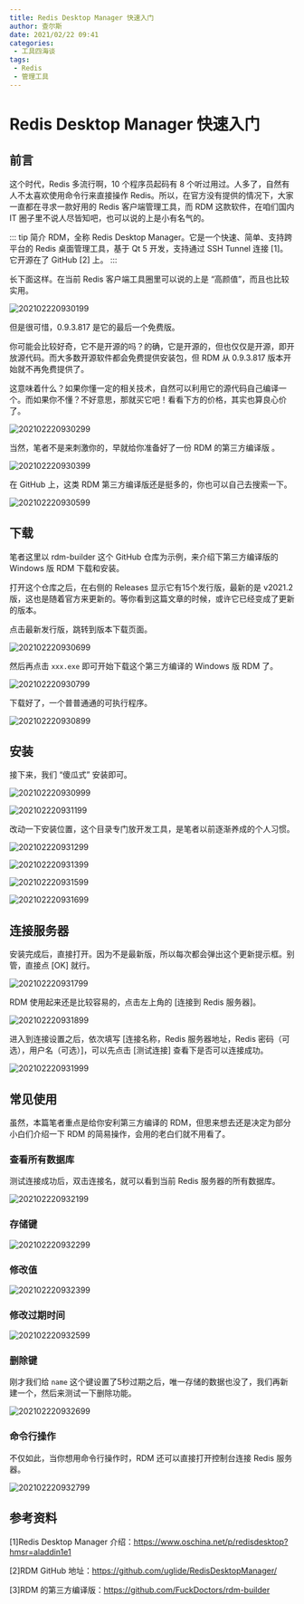 ```yaml
---
title: Redis Desktop Manager 快速入门
author: 查尔斯
date: 2021/02/22 09:41
categories:
 - 工具四海谈
tags:
 - Redis
 - 管理工具
---
```


# Redis Desktop Manager 快速入门

## 前言

这个时代，Redis 多流行啊，10 个程序员起码有 8 个听过用过。人多了，自然有人不太喜欢使用命令行来直接操作 Redis。所以，在官方没有提供的情况下，大家一直都在寻求一款好用的 Redis 客户端管理工具，而 RDM 这款软件，在咱们国内 IT 圈子里不说人尽皆知吧，也可以说的上是小有名气的。

::: tip 简介
RDM，全称 Redis Desktop Manager。它是一个快速、简单、支持跨平台的 Redis 桌面管理工具，基于 Qt 5 开发，支持通过 SSH Tunnel 连接 [1]。它开源在了 GitHub [2] 上。
:::

<!-- more -->

长下面这样。在当前 Redis 客户端工具圈里可以说的上是 “高颜值”，而且也比较实用。

![202102220930199](../../../../../public/img/2021/02/22/202102220930199.png)

但是很可惜，0.9.3.817 是它的最后一个免费版。

你可能会比较好奇，它不是开源的吗？的确，它是开源的，但也仅仅是开源，即开放源代码。而大多数开源软件都会免费提供安装包，但 RDM 从 0.9.3.817 版本开始就不再免费提供了。

这意味着什么？如果你懂一定的相关技术，自然可以利用它的源代码自己编译一个。而如果你不懂？不好意思，那就买它吧！看看下方的价格，其实也算良心价了。

![202102220930299](../../../../../public/img/2021/02/22/202102220930299.png)



当然，笔者不是来刺激你的，早就给你准备好了一份 RDM 的第三方编译版 。

![202102220930399](../../../../../public/img/2021/02/22/202102220930399.png)



在 GitHub 上，这类 RDM 第三方编译版还是挺多的，你也可以自己去搜索一下。

![202102220930599](../../../../../public/img/2021/02/22/202102220930599.png)



## 下载

笔者这里以 rdm-builder 这个 GitHub 仓库为示例，来介绍下第三方编译版的 Windows 版 RDM 下载和安装。

打开这个仓库之后，在右侧的 Releases 显示它有15个发行版，最新的是 v2021.2 版，这也是随着官方来更新的。等你看到这篇文章的时候，或许它已经变成了更新的版本。

点击最新发行版，跳转到版本下载页面。

![202102220930699](../../../../../public/img/2021/02/22/202102220930699.png)

然后再点击 `xxx.exe` 即可开始下载这个第三方编译的 Windows 版 RDM 了。

![202102220930799](../../../../../public/img/2021/02/22/202102220930799.png)


下载好了，一个普普通通的可执行程序。

![202102220930899](../../../../../public/img/2021/02/22/202102220930899.png)

## 安装

接下来，我们 “傻瓜式” 安装即可。

![202102220930999](../../../../../public/img/2021/02/22/202102220930999.png)

![202102220931199](../../../../../public/img/2021/02/22/202102220931199.png)

改动一下安装位置，这个目录专门放开发工具，是笔者以前逐渐养成的个人习惯。

![202102220931299](../../../../../public/img/2021/02/22/202102220931299.png)

![202102220931399](../../../../../public/img/2021/02/22/202102220931399.png)

![202102220931599](../../../../../public/img/2021/02/22/202102220931599.png)

![202102220931699](../../../../../public/img/2021/02/22/202102220931699.png)

## 连接服务器

安装完成后，直接打开。因为不是最新版，所以每次都会弹出这个更新提示框。别管，直接点 [OK] 就行。

![202102220931799](../../../../../public/img/2021/02/22/202102220931799.png)

RDM 使用起来还是比较容易的，点击左上角的 [连接到 Redis 服务器]。

![202102220931899](../../../../../public/img/2021/02/22/202102220931899.png)

进入到连接设置之后，依次填写 [连接名称，Redis 服务器地址，Redis 密码（可选），用户名（可选）]，可以先点击 [测试连接] 查看下是否可以连接成功。

![202102220931999](../../../../../public/img/2021/02/22/202102220931999.png)

## 常见使用

虽然，本篇笔者重点是给你安利第三方编译的 RDM，但思来想去还是决定为部分小白们介绍一下 RDM 的简易操作，会用的老白们就不用看了。

### 查看所有数据库

测试连接成功后，双击连接名，就可以看到当前 Redis 服务器的所有数据库。

![202102220932199](../../../../../public/img/2021/02/22/202102220932199.gif)

### 存储键

![202102220932299](../../../../../public/img/2021/02/22/202102220932299.gif)

### 修改值

![202102220932399](../../../../../public/img/2021/02/22/202102220932399.gif)

### 修改过期时间

![202102220932599](../../../../../public/img/2021/02/22/202102220932599.gif)

### 删除键

刚才我们给 `name` 这个键设置了5秒过期之后，唯一存储的数据也没了，我们再新建一个，然后来测试一下删除功能。

![202102220932699](../../../../../public/img/2021/02/22/202102220932699.gif)

### 命令行操作

不仅如此，当你想用命令行操作时，RDM 还可以直接打开控制台连接 Redis 服务器。

![202102220932799](../../../../../public/img/2021/02/22/202102220932799.gif)

## 参考资料

[1]Redis Desktop Manager 介绍：https://www.oschina.net/p/redisdesktop?hmsr=aladdin1e1

[2]RDM GitHub 地址：https://github.com/uglide/RedisDesktopManager/

[3]RDM 的第三方编译版：https://github.com/FuckDoctors/rdm-builder